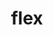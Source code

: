 ---
title: "flex"
layout: cache
categories: [package, develop]
meta: {"compilers": ["apple-clang@=16.0.0", "cce@=18.0.0", "gcc@=10.5.0", "gcc@=11.1.0", "gcc@=11.4.0", "gcc@=12.4.0", "gcc@=13.2.0", "gcc@=13.3.0", "gcc@=7.5.0", "oneapi@=2024.2.1"], "num_specs": 42, "num_specs_by_stack": {"aws-pcluster-neoverse_v1": 2, "aws-pcluster-x86_64_v4": 4, "data-vis-sdk": 2, "developer-tools-aarch64-linux-gnu": 2, "developer-tools-darwin": 2, "developer-tools-x86_64_v3-linux-gnu": 2, "e4s": 6, "e4s-cray-rhel": 2, "e4s-neoverse-v2": 4, "e4s-oneapi": 8, "e4s-rocm-external": 2, "hep": 2, "ml-linux-aarch64-cuda": 2, "ml-linux-x86_64-cuda": 2, "ml-linux-x86_64-rocm": 2, "radiuss": 4, "root": 42}, "oss": ["amzn2", "centos7", "rhel8", "sequoia", "ubuntu18.04", "ubuntu20.04", "ubuntu22.04", "ubuntu24.04"], "platforms": ["darwin", "linux"], "stacks": ["aws-pcluster-neoverse_v1", "aws-pcluster-x86_64_v4", "data-vis-sdk", "developer-tools-aarch64-linux-gnu", "developer-tools-darwin", "developer-tools-x86_64_v3-linux-gnu", "e4s", "e4s-cray-rhel", "e4s-neoverse-v2", "e4s-oneapi", "e4s-rocm-external", "hep", "ml-linux-aarch64-cuda", "ml-linux-x86_64-cuda", "ml-linux-x86_64-rocm", "radiuss", "root"], "targets": ["aarch64", "neoverse_v1", "neoverse_v2", "x86_64_v3", "x86_64_v4"], "versions": ["2.6.3", "2.6.4"]}
spec_details: [{"compiler": "oneapi@=2024.2.1", "hash": "35v56uejd5zxpqfygrtyq3qvrg4p5vkg", "os": "ubuntu22.04", "platform": "linux", "size": "-", "stacks": ["e4s-oneapi", "root"], "target": "x86_64_v3", "variants": ["build_system=autotools", "+lex", "~nls"], "versions": ["2.6.3"]}, {"compiler": "oneapi@=2024.2.1", "hash": "5ngig4eyivlstzlyggwshksreogce46v", "os": "ubuntu22.04", "platform": "linux", "size": "-", "stacks": ["e4s-oneapi", "root"], "target": "x86_64_v3", "variants": ["build_system=autotools", "+lex", "~nls"], "versions": ["2.6.3"]}, {"compiler": "apple-clang@=16.0.0", "hash": "5xmnu4nth5izjehrnx2rfrkd2brozbe7", "os": "sequoia", "platform": "darwin", "size": "-", "stacks": ["developer-tools-darwin", "root"], "target": "aarch64", "variants": ["build_system=autotools", "+lex", "~nls", "patches=f8b85a0"], "versions": ["2.6.4"]}, {"compiler": "gcc@=7.5.0", "hash": "6cd2ktstr7mna2qwl6l7n7yyvxnsy5rq", "os": "ubuntu18.04", "platform": "linux", "size": "-", "stacks": ["radiuss", "root"], "target": "x86_64_v3", "variants": ["build_system=autotools", "+lex", "~nls"], "versions": ["2.6.3"]}, {"compiler": "gcc@=7.5.0", "hash": "azddqycdlquucf5s4kagfqvhsrcphhsl", "os": "ubuntu18.04", "platform": "linux", "size": "-", "stacks": ["radiuss", "root"], "target": "x86_64_v3", "variants": ["build_system=autotools", "+lex", "~nls"], "versions": ["2.6.3"]}, {"compiler": "gcc@=11.4.0", "hash": "cm37cq6vxgypplmles7ng3im2b5t665k", "os": "ubuntu22.04", "platform": "linux", "size": "-", "stacks": ["e4s-neoverse-v2", "root"], "target": "neoverse_v2", "variants": ["build_system=autotools", "+lex", "~nls", "patches=f8b85a0"], "versions": ["2.6.4"]}, {"compiler": "gcc@=12.4.0", "hash": "dgoj5prakbha7om7d3ml4a3k2wn5aytw", "os": "amzn2", "platform": "linux", "size": "-", "stacks": ["aws-pcluster-neoverse_v1", "root"], "target": "neoverse_v1", "variants": ["build_system=autotools", "+lex", "~nls", "patches=f8b85a0"], "versions": ["2.6.4"]}, {"compiler": "gcc@=7.5.0", "hash": "dqodttsy22qo7ace6jjipsuijlpdbrnq", "os": "ubuntu18.04", "platform": "linux", "size": "-", "stacks": ["radiuss", "root"], "target": "x86_64_v3", "variants": ["build_system=autotools", "+lex", "~nls"], "versions": ["2.6.3"]}, {"compiler": "gcc@=13.2.0", "hash": "enxjdsg6n3tajtlexcelntitpkmqfspn", "os": "ubuntu24.04", "platform": "linux", "size": "-", "stacks": ["ml-linux-aarch64-cuda", "root"], "target": "aarch64", "variants": ["build_system=autotools", "+lex", "~nls"], "versions": ["2.6.3"]}, {"compiler": "oneapi@=2024.2.1", "hash": "eyozkmd673acdoi2qm7uv7bubec2kopx", "os": "ubuntu22.04", "platform": "linux", "size": "-", "stacks": ["e4s-oneapi", "root"], "target": "x86_64_v3", "variants": ["build_system=autotools", "+lex", "~nls", "patches=f8b85a0"], "versions": ["2.6.4"]}, {"compiler": "oneapi@=2024.2.1", "hash": "fga2gxdwdode7gzz6zhsnodaghopcimk", "os": "ubuntu22.04", "platform": "linux", "size": "-", "stacks": ["e4s-oneapi", "root"], "target": "x86_64_v3", "variants": ["build_system=autotools", "+lex", "~nls"], "versions": ["2.6.3"]}, {"compiler": "gcc@=13.3.0", "hash": "gcvpk442c4d32dst2h55hot2sdefm7j4", "os": "rhel8", "platform": "linux", "size": "-", "stacks": ["developer-tools-aarch64-linux-gnu", "root"], "target": "aarch64", "variants": ["build_system=autotools", "+lex", "~nls"], "versions": ["2.6.3"]}, {"compiler": "gcc@=11.4.0", "hash": "itf7eitcwwzfnhyhbxuvex42bichckey", "os": "ubuntu22.04", "platform": "linux", "size": "-", "stacks": ["e4s", "root"], "target": "x86_64_v3", "variants": ["build_system=autotools", "+lex", "~nls", "patches=f8b85a0"], "versions": ["2.6.4"]}, {"compiler": "oneapi@=2024.2.1", "hash": "jvlhhbbzfufvbp2mlvljrlxarvxlhvuk", "os": "ubuntu22.04", "platform": "linux", "size": "-", "stacks": ["e4s-oneapi", "root"], "target": "x86_64_v3", "variants": ["build_system=autotools", "+lex", "~nls"], "versions": ["2.6.3"]}, {"compiler": "gcc@=11.4.0", "hash": "kklxhcjj3do45ieyzrlg46r4vhy47mlo", "os": "ubuntu22.04", "platform": "linux", "size": "-", "stacks": ["e4s-neoverse-v2", "root"], "target": "neoverse_v2", "variants": ["build_system=autotools", "+lex", "~nls", "patches=f8b85a0"], "versions": ["2.6.4"]}, {"compiler": "gcc@=12.4.0", "hash": "m4bsqznk3ensndmicti5hfxrlra24r6q", "os": "amzn2", "platform": "linux", "size": "-", "stacks": ["aws-pcluster-x86_64_v4", "root"], "target": "x86_64_v4", "variants": ["build_system=autotools", "+lex", "~nls", "patches=f8b85a0"], "versions": ["2.6.4"]}, {"compiler": "oneapi@=2024.2.1", "hash": "m6ayscnaajglqyeb3cxv2u4kbb4djzzo", "os": "ubuntu22.04", "platform": "linux", "size": "-", "stacks": ["e4s-oneapi", "root"], "target": "x86_64_v3", "variants": ["build_system=autotools", "+lex", "~nls", "patches=f8b85a0"], "versions": ["2.6.4"]}, {"compiler": "gcc@=11.4.0", "hash": "nnnejx5ct4b3zgv7meqa7u3egehxsqyx", "os": "ubuntu22.04", "platform": "linux", "size": "-", "stacks": ["e4s", "e4s-rocm-external", "hep", "root"], "target": "x86_64_v3", "variants": ["build_system=autotools", "+lex", "~nls"], "versions": ["2.6.3"]}, {"compiler": "gcc@=13.2.0", "hash": "nyq7saxil6fgkzauuql6dxr5odw6sbqo", "os": "ubuntu24.04", "platform": "linux", "size": "-", "stacks": ["ml-linux-aarch64-cuda", "root"], "target": "aarch64", "variants": ["build_system=autotools", "+lex", "~nls"], "versions": ["2.6.3"]}, {"compiler": "gcc@=11.1.0", "hash": "o7ki4uc3bdplmbqzlaibqslwjnk3g25i", "os": "ubuntu20.04", "platform": "linux", "size": "-", "stacks": ["data-vis-sdk", "root"], "target": "x86_64_v3", "variants": ["build_system=autotools", "+lex", "~nls"], "versions": ["2.6.3"]}, {"compiler": "cce@=18.0.0", "hash": "ouygd2a2ezgtqxsdxnvuvkht4akr3h5r", "os": "rhel8", "platform": "linux", "size": "-", "stacks": ["e4s-cray-rhel", "root"], "target": "x86_64_v3", "variants": ["build_system=autotools", "+lex", "~nls"], "versions": ["2.6.3"]}, {"compiler": "gcc@=7.5.0", "hash": "oxhqtmlkfvsynqzrkf5uyag5lma6qqfr", "os": "ubuntu18.04", "platform": "linux", "size": "-", "stacks": ["radiuss", "root"], "target": "x86_64_v3", "variants": ["build_system=autotools", "+lex", "~nls"], "versions": ["2.6.3"]}, {"compiler": "gcc@=11.4.0", "hash": "qqcsevvdvxsxg4jinfj2axcj54wsidl6", "os": "ubuntu22.04", "platform": "linux", "size": "-", "stacks": ["e4s", "e4s-rocm-external", "hep", "root"], "target": "x86_64_v3", "variants": ["build_system=autotools", "+lex", "~nls"], "versions": ["2.6.3"]}, {"compiler": "gcc@=11.4.0", "hash": "rpl4u63prdsy3l2oq2lkjwh6udd6qaxq", "os": "ubuntu22.04", "platform": "linux", "size": "-", "stacks": ["e4s", "root"], "target": "x86_64_v3", "variants": ["build_system=autotools", "+lex", "~nls", "patches=f8b85a0"], "versions": ["2.6.4"]}, {"compiler": "oneapi@=2024.2.1", "hash": "rpomfwsjig2ugz44axj2autpm7xzmffj", "os": "ubuntu22.04", "platform": "linux", "size": "-", "stacks": ["e4s-oneapi", "root"], "target": "x86_64_v3", "variants": ["build_system=autotools", "+lex", "~nls", "patches=f8b85a0"], "versions": ["2.6.4"]}, {"compiler": "oneapi@=2024.2.1", "hash": "u2ujpqavg7a36rhzhihej3uldweejhcs", "os": "ubuntu22.04", "platform": "linux", "size": "-", "stacks": ["e4s-oneapi", "root"], "target": "x86_64_v3", "variants": ["build_system=autotools", "+lex", "~nls", "patches=f8b85a0"], "versions": ["2.6.4"]}, {"compiler": "gcc@=10.5.0", "hash": "u3jlr2ccn4rlv6ebgz2n33veu3othx3x", "os": "centos7", "platform": "linux", "size": "-", "stacks": ["developer-tools-x86_64_v3-linux-gnu", "root"], "target": "x86_64_v3", "variants": ["build_system=autotools", "+lex", "~nls"], "versions": ["2.6.3"]}, {"compiler": "gcc@=11.4.0", "hash": "v3h4czdkwzzdcmgpvctid3gllfpaumao", "os": "ubuntu22.04", "platform": "linux", "size": "-", "stacks": ["e4s", "root"], "target": "x86_64_v3", "variants": ["build_system=autotools", "+lex", "~nls", "patches=f8b85a0"], "versions": ["2.6.4"]}, {"compiler": "gcc@=11.4.0", "hash": "v5tbq6a6rsqx3b5m3cvrqmwe5f66kpfs", "os": "ubuntu22.04", "platform": "linux", "size": "-", "stacks": ["e4s-neoverse-v2", "root"], "target": "neoverse_v2", "variants": ["build_system=autotools", "+lex", "~nls"], "versions": ["2.6.3"]}, {"compiler": "cce@=18.0.0", "hash": "vo25flizzzm7hpkdld6bacjynfxkehyz", "os": "rhel8", "platform": "linux", "size": "-", "stacks": ["e4s-cray-rhel", "root"], "target": "x86_64_v3", "variants": ["build_system=autotools", "+lex", "~nls"], "versions": ["2.6.3"]}, {"compiler": "gcc@=13.3.0", "hash": "wdifoufcbmt4amfmulduvnioihgji4l6", "os": "rhel8", "platform": "linux", "size": "-", "stacks": ["developer-tools-aarch64-linux-gnu", "root"], "target": "aarch64", "variants": ["build_system=autotools", "+lex", "~nls"], "versions": ["2.6.3"]}, {"compiler": "gcc@=11.1.0", "hash": "wnoj7awfdsjqpmd6566nqi7whc2alxws", "os": "ubuntu20.04", "platform": "linux", "size": "-", "stacks": ["data-vis-sdk", "root"], "target": "x86_64_v3", "variants": ["build_system=autotools", "+lex", "~nls"], "versions": ["2.6.3"]}, {"compiler": "gcc@=11.4.0", "hash": "x3fgz7a3y4psw6qrnjyg375l7sfqig2x", "os": "ubuntu22.04", "platform": "linux", "size": "-", "stacks": ["e4s-neoverse-v2", "root"], "target": "neoverse_v2", "variants": ["build_system=autotools", "+lex", "~nls"], "versions": ["2.6.3"]}, {"compiler": "gcc@=11.4.0", "hash": "x5ebzmjquiegmlxkab7flvsp7uvpjt5v", "os": "ubuntu22.04", "platform": "linux", "size": "-", "stacks": ["e4s", "root"], "target": "x86_64_v3", "variants": ["build_system=autotools", "+lex", "~nls", "patches=f8b85a0"], "versions": ["2.6.4"]}, {"compiler": "gcc@=12.4.0", "hash": "xapkfc73plb5z2mgpxeg277xeycpgblh", "os": "amzn2", "platform": "linux", "size": "-", "stacks": ["aws-pcluster-x86_64_v4", "root"], "target": "x86_64_v3", "variants": ["build_system=autotools", "+lex", "~nls", "patches=f8b85a0"], "versions": ["2.6.4"]}, {"compiler": "apple-clang@=16.0.0", "hash": "ybtiw4hy7ydyrhzpgb7z4esgil3x3kgd", "os": "sequoia", "platform": "darwin", "size": "-", "stacks": ["developer-tools-darwin", "root"], "target": "aarch64", "variants": ["build_system=autotools", "+lex", "~nls", "patches=f8b85a0"], "versions": ["2.6.4"]}, {"compiler": "gcc@=12.4.0", "hash": "ygprdqxd2ghywgjyfublzv26twwf5r6d", "os": "amzn2", "platform": "linux", "size": "-", "stacks": ["aws-pcluster-neoverse_v1", "root"], "target": "neoverse_v1", "variants": ["build_system=autotools", "+lex", "~nls", "patches=f8b85a0"], "versions": ["2.6.4"]}, {"compiler": "gcc@=13.2.0", "hash": "yrb5yzpcvngyleh46hzgw5plfd5x7xug", "os": "ubuntu24.04", "platform": "linux", "size": "-", "stacks": ["ml-linux-x86_64-cuda", "ml-linux-x86_64-rocm", "root"], "target": "x86_64_v3", "variants": ["build_system=autotools", "+lex", "~nls"], "versions": ["2.6.3"]}, {"compiler": "gcc@=12.4.0", "hash": "yuh6d7aiytwez5nozeigav4qzsynmbcq", "os": "amzn2", "platform": "linux", "size": "-", "stacks": ["aws-pcluster-x86_64_v4", "root"], "target": "x86_64_v3", "variants": ["build_system=autotools", "+lex", "~nls", "patches=f8b85a0"], "versions": ["2.6.4"]}, {"compiler": "gcc@=12.4.0", "hash": "ywhoqbbm6hyg5vh3plaqmaz4vid7npvx", "os": "amzn2", "platform": "linux", "size": "-", "stacks": ["aws-pcluster-x86_64_v4", "root"], "target": "x86_64_v4", "variants": ["build_system=autotools", "+lex", "~nls", "patches=f8b85a0"], "versions": ["2.6.4"]}, {"compiler": "gcc@=13.2.0", "hash": "yyns4etl3xzbwfbjubvaec3h2rri6ln2", "os": "ubuntu24.04", "platform": "linux", "size": "-", "stacks": ["ml-linux-x86_64-cuda", "ml-linux-x86_64-rocm", "root"], "target": "x86_64_v3", "variants": ["build_system=autotools", "+lex", "~nls"], "versions": ["2.6.3"]}, {"compiler": "gcc@=10.5.0", "hash": "zw5vgg2s5lgwvvmlmzrf2v3f6k7tioli", "os": "centos7", "platform": "linux", "size": "-", "stacks": ["developer-tools-x86_64_v3-linux-gnu", "root"], "target": "x86_64_v3", "variants": ["build_system=autotools", "+lex", "~nls"], "versions": ["2.6.3"]}]
---